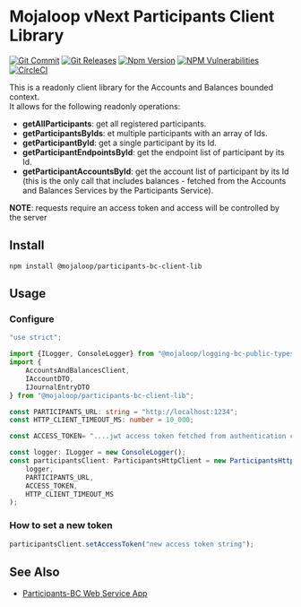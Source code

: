 # Mojaloop vNext Participants Client Library

[![Git Commit](https://img.shields.io/github/last-commit/mojaloop/participants-bc.svg?style=flat)](https://github.com/mojaloop/participants-bc/commits/master)
[![Git Releases](https://img.shields.io/github/release/mojaloop/participants-bc.svg?style=flat)](https://github.com/mojaloop/participants-bc/releases)
[![Npm Version](https://img.shields.io/npm/v/@mojaloop/participants-bc-client-lib.svg?style=flat)](https://www.npmjs.com/package/@mojaloop/participants-bc-client-lib)
[![NPM Vulnerabilities](https://img.shields.io/snyk/vulnerabilities/npm/@mojaloop/participants-bc-client-lib.svg?style=flat)](https://www.npmjs.com/package/@mojaloop/participants-bc-client-lib)
[![CircleCI](https://circleci.com/gh/mojaloop/participants-bc.svg?style=svg)](https://circleci.com/gh/mojaloop/participants-bc)

This is a readonly client library for the Accounts and Balances bounded context.  
It allows for the following readonly operations:
- **getAllParticipants**: get all registered participants.
- **getParticipantsByIds**: et multiple participants with an array of Ids.
- **getParticipantById**: get a single participant by its Id.
- **getParticipantEndpointsById**: get the endpoint list of participant by its Id.
- **getParticipantAccountsById**: get the account list of participant by its Id (this is the only call that includes balances - fetched from the Accounts and Balances Services by the Participants Service).


**NOTE**: requests require an access token and access will be controlled by the server


## Install
```
npm install @mojaloop/participants-bc-client-lib
```

## Usage

### Configure
```typescript
"use strict";

import {ILogger, ConsoleLogger} from "@mojaloop/logging-bc-public-types-lib";
import {
    AccountsAndBalancesClient,
    IAccountDTO,
    IJournalEntryDTO
} from "@mojaloop/participants-bc-client-lib";

const PARTICIPANTS_URL: string = "http://localhost:1234";
const HTTP_CLIENT_TIMEOUT_MS: number = 10_000;

const ACCESS_TOKEN= "....jwt access token fetched from authentication client lib"

const logger: ILogger = new ConsoleLogger();
const participantsClient: ParticipantsHttpClient = new ParticipantsHttpClient(
    logger,
    PARTICIPANTS_URL,
    ACCESS_TOKEN,
    HTTP_CLIENT_TIMEOUT_MS
);
```

### How to set a new token
```typescript
participantsClient.setAccessToken("new access token string");
```

## See Also

- [Participants-BC Web Service App](https://github.com/mojaloop/participants-bc/tree/main/packagtes/participants-svc)

